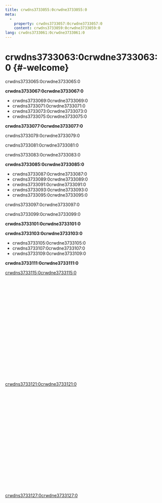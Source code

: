 ```yaml
---
title: crwdns3733055:0crwdne3733055:0
meta:
  - 
    property: crwdns3733057:0crwdne3733057:0
    content: crwdns3733059:0crwdne3733059:0
lang: crwdns3733061:0crwdne3733061:0
---
```


# crwdns3733063:0crwdne3733063:0 {#-welcome}

crwdns3733065:0crwdne3733065:0

**crwdns3733067:0crwdne3733067:0**

- crwdns3733069:0crwdne3733069:0
- crwdns3733071:0crwdne3733071:0
- crwdns3733073:0crwdne3733073:0
- crwdns3733075:0crwdne3733075:0

**crwdns3733077:0crwdne3733077:0**

crwdns3733079:0crwdne3733079:0

crwdns3733081:0crwdne3733081:0

crwdns3733083:0crwdne3733083:0

**crwdns3733085:0crwdne3733085:0**

- crwdns3733087:0crwdne3733087:0
- crwdns3733089:0crwdne3733089:0
- crwdns3733091:0crwdne3733091:0
- crwdns3733093:0crwdne3733093:0
- crwdns3733095:0crwdne3733095:0

crwdns3733097:0crwdne3733097:0

crwdns3733099:0crwdne3733099:0

**crwdns3733101:0crwdne3733101:0**

**crwdns3733103:0crwdne3733103:0**

- crwdns3733105:0crwdne3733105:0
- crwdns3733107:0crwdne3733107:0
- crwdns3733109:0crwdne3733109:0

**crwdns3733111:0crwdne3733111:0**

[crwdns3733115:0crwdne3733115:0](crwdns3733113:0crwdne3733113:0)

<div class="iframe-container">
  <iframe width="560" height="315" src="crwdns3733117:0crwdne3733117:0" frameborder="0" allow="accelerometer; autoplay; encrypted-media; gyroscope; picture-in-picture" allowfullscreen></iframe>
</div>

[crwdns3733121:0crwdne3733121:0](crwdns3733119:0crwdne3733119:0)

<div class="iframe-container">
  <iframe width="560" height="315" src="crwdns3733123:0crwdne3733123:0" frameborder="0" allow="accelerometer; autoplay; encrypted-media; gyroscope; picture-in-picture" allowfullscreen></iframe>
</div>

[crwdns3733127:0crwdne3733127:0](crwdns3733125:0crwdne3733125:0)

<div class="iframe-container">
  <iframe width="560" height="315" src="crwdns3733129:0crwdne3733129:0" frameborder="0" allow="accelerometer; autoplay; encrypted-media; gyroscope; picture-in-picture" allowfullscreen></iframe>
</div>

